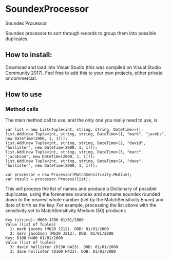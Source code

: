 # SoundexProcessor
Soundex Processor

Soundex processor to sort through records to group them into possible duplicates.

## How to install:

Download and load into Visual Studio (this was compiled on Visual Studio Community 2017). Feel free to add this to your own projects, either private or commercial.

## How to use

### Method calls

The main method call to use, and the only one you really need to use, is 

```
var list = new List<Tuple<int, string, string, DateTime>>();
list.Add(new Tuple<int, string, string, DateTime>(1, "mark", "jacobs", new DateTime(2000, 1, 1)));
list.Add(new Tuple<int, string, string, DateTime>(2, "david", "hollister", new DateTime(2000, 1, 1)));
list.Add(new Tuple<int, string, string, DateTime>(3, "marc", "jacobson", new DateTime(2000, 1, 1)));
list.Add(new Tuple<int, string, string, DateTime>(4, "dave", "hollister", new DateTime(2000, 1, 1)));

var processor = new Processor(MatchSensitivity.Medium);
var result = processor.Process(list);
```
This will process the list of names and produce a Dictionary of possible duplicates, using the forenames soundex and surname soundex rounded down to the nearest whole number (set by the MatchSensitivity Enum) and date of birth as the key. For example, processing the list above with the sensitivity set to MatchSensitivity.Medium (50) produces
```
Key (string): M600 J200 01/01/2000
Value (list of Tuples)
  1: mark jacobs (M620 J212). DOB: 01/01/2000
  2: marc jacobson (M620 J212). DOB: 01/01/2000
Key: D100 H400 01/01/2000
Value (list of tuples)
  3: david hollister (D130 H423). DOB: 01/01/2000
  3: dave hollister (D100 H423). DOB: 01/01/2000
```
